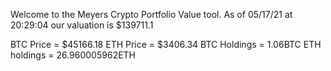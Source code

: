Welcome to the Meyers Crypto Portfolio Value tool. 
As of 05/17/21 at 20:29:04 our valuation is $139711.1 

BTC Price = $45166.18
 ETH Price = $3406.34
BTC Holdings = 1.06BTC
 ETH holdings = 26.960005962ETH 
